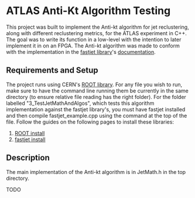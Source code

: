 # ATLAS Anti-Kt Algorithm Testing
This project was built to implement the Anti-kt algorithm for jet reclustering, along with different reclustering metrics, for the ATLAS experiment in C++. The goal was to write its function in a low-level with the intention to later implement it in on an FPGA. The Anti-kt algorithm was made to conform with the implementation in the [fastjet library](https://fastjet.fr)'s [documentation](https://fastjet.fr/repo/fastjet-doc-3.4.3.pdf).

## Requirements and Setup
The project runs using CERN's [ROOT library](https://root.cern.ch/). For any file you wish to run, make sure to have the command line running them be currently in the same directory (to ensure relative file reading has the right folder). For the folder labelled "3_TestJetMathAndAlgos", which tests this algorithm implementation against the fastjet library's, you must have fastjet installed and then compile fastjet_example.cpp using the command at the top of the file. Follow the guides on the following pages to install these libraries:

1. [ROOT install](https://root.cern.ch/install/)
2. [fastjet install](https://fastjet.fr/quickstart.html)

## Description
The main implementation of the Anti-kt algorithm is in JetMath.h in the top directory.

TODO
